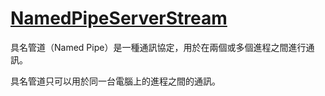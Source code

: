 # [NamedPipeServerStream](https://learn.microsoft.com/en-us/dotnet/api/system.io.pipes.namedpipeserverstream)

具名管道（Named Pipe）是一種通訊協定，用於在兩個或多個進程之間進行通訊。

具名管道只可以用於同一台電腦上的進程之間的通訊。
